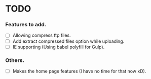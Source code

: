 # TODO

### Features to add.
- [ ] Allowing compress ftp files.
- [ ] Add extract compressed files option while uploading.
- [ ] IE supporting (Using babel polyfill for Gulp).

### Others.
- [ ] Makes the home page features (I have no time for that now xD).